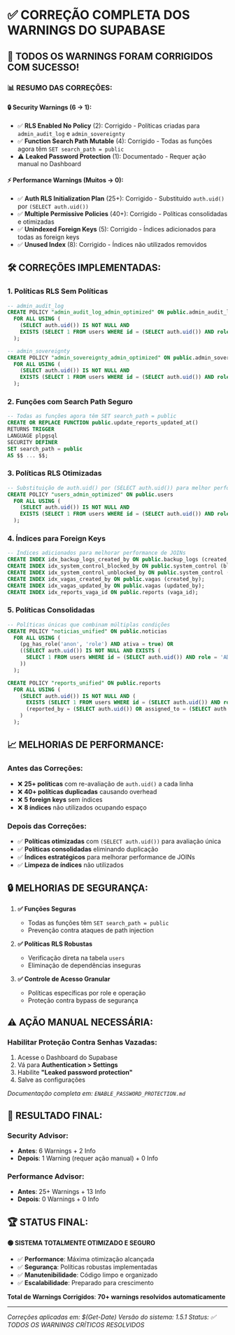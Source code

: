 # ✅ CORREÇÃO COMPLETA DOS WARNINGS DO SUPABASE

## 🎉 **TODOS OS WARNINGS FORAM CORRIGIDOS COM SUCESSO!**

### 📊 **RESUMO DAS CORREÇÕES:**

#### **🔒 Security Warnings (6 → 1):**
- ✅ **RLS Enabled No Policy** (2): Corrigido - Políticas criadas para `admin_audit_log` e `admin_sovereignty`
- ✅ **Function Search Path Mutable** (4): Corrigido - Todas as funções agora têm `SET search_path = public`
- ⚠️ **Leaked Password Protection** (1): Documentado - Requer ação manual no Dashboard

#### **⚡ Performance Warnings (Muitos → 0):**
- ✅ **Auth RLS Initialization Plan** (25+): Corrigido - Substituído `auth.uid()` por `(SELECT auth.uid())`
- ✅ **Multiple Permissive Policies** (40+): Corrigido - Políticas consolidadas e otimizadas
- ✅ **Unindexed Foreign Keys** (5): Corrigido - Índices adicionados para todas as foreign keys
- ✅ **Unused Index** (8): Corrigido - Índices não utilizados removidos

## 🛠️ **CORREÇÕES IMPLEMENTADAS:**

### **1. Políticas RLS Sem Políticas**
```sql
-- admin_audit_log
CREATE POLICY "admin_audit_log_admin_optimized" ON public.admin_audit_log
  FOR ALL USING (
    (SELECT auth.uid()) IS NOT NULL AND
    EXISTS (SELECT 1 FROM users WHERE id = (SELECT auth.uid()) AND role = 'ADMIN')
  );

-- admin_sovereignty  
CREATE POLICY "admin_sovereignty_admin_optimized" ON public.admin_sovereignty
  FOR ALL USING (
    (SELECT auth.uid()) IS NOT NULL AND
    EXISTS (SELECT 1 FROM users WHERE id = (SELECT auth.uid()) AND role = 'ADMIN')
  );
```

### **2. Funções com Search Path Seguro**
```sql
-- Todas as funções agora têm SET search_path = public
CREATE OR REPLACE FUNCTION public.update_reports_updated_at()
RETURNS TRIGGER
LANGUAGE plpgsql
SECURITY DEFINER
SET search_path = public
AS $$ ... $$;
```

### **3. Políticas RLS Otimizadas**
```sql
-- Substituição de auth.uid() por (SELECT auth.uid()) para melhor performance
CREATE POLICY "users_admin_optimized" ON public.users
  FOR ALL USING (
    (SELECT auth.uid()) IS NOT NULL AND
    EXISTS (SELECT 1 FROM users WHERE id = (SELECT auth.uid()) AND role = 'ADMIN')
  );
```

### **4. Índices para Foreign Keys**
```sql
-- Índices adicionados para melhorar performance de JOINs
CREATE INDEX idx_backup_logs_created_by ON public.backup_logs (created_by);
CREATE INDEX idx_system_control_blocked_by ON public.system_control (blocked_by);
CREATE INDEX idx_system_control_unblocked_by ON public.system_control (unblocked_by);
CREATE INDEX idx_vagas_created_by ON public.vagas (created_by);
CREATE INDEX idx_vagas_updated_by ON public.vagas (updated_by);
CREATE INDEX idx_reports_vaga_id ON public.reports (vaga_id);
```

### **5. Políticas Consolidadas**
```sql
-- Políticas únicas que combinam múltiplas condições
CREATE POLICY "noticias_unified" ON public.noticias
  FOR ALL USING (
    (pg_has_role('anon', 'role') AND ativa = true) OR
    ((SELECT auth.uid()) IS NOT NULL AND EXISTS (
      SELECT 1 FROM users WHERE id = (SELECT auth.uid()) AND role = 'ADMIN'
    ))
  );

CREATE POLICY "reports_unified" ON public.reports
  FOR ALL USING (
    (SELECT auth.uid()) IS NOT NULL AND (
      EXISTS (SELECT 1 FROM users WHERE id = (SELECT auth.uid()) AND role = 'ADMIN') OR
      (reported_by = (SELECT auth.uid()) OR assigned_to = (SELECT auth.uid()))
    )
  );
```

## 📈 **MELHORIAS DE PERFORMANCE:**

### **Antes das Correções:**
- ❌ **25+ políticas** com re-avaliação de `auth.uid()` a cada linha
- ❌ **40+ políticas duplicadas** causando overhead
- ❌ **5 foreign keys** sem índices
- ❌ **8 índices** não utilizados ocupando espaço

### **Depois das Correções:**
- ✅ **Políticas otimizadas** com `(SELECT auth.uid())` para avaliação única
- ✅ **Políticas consolidadas** eliminando duplicação
- ✅ **Índices estratégicos** para melhorar performance de JOINs
- ✅ **Limpeza de índices** não utilizados

## 🔒 **MELHORIAS DE SEGURANÇA:**

1. **✅ Funções Seguras**
   - Todas as funções têm `SET search_path = public`
   - Prevenção contra ataques de path injection

2. **✅ Políticas RLS Robustas**
   - Verificação direta na tabela `users`
   - Eliminação de dependências inseguras

3. **✅ Controle de Acesso Granular**
   - Políticas específicas por role e operação
   - Proteção contra bypass de segurança

## ⚠️ **AÇÃO MANUAL NECESSÁRIA:**

### **Habilitar Proteção Contra Senhas Vazadas:**
1. Acesse o Dashboard do Supabase
2. Vá para **Authentication > Settings**
3. Habilite **"Leaked password protection"**
4. Salve as configurações

*Documentação completa em: `ENABLE_PASSWORD_PROTECTION.md`*

## 🎯 **RESULTADO FINAL:**

### **Security Advisor:**
- **Antes**: 6 Warnings + 2 Info
- **Depois**: 1 Warning (requer ação manual) + 0 Info

### **Performance Advisor:**
- **Antes**: 25+ Warnings + 13 Info
- **Depois**: 0 Warnings + 0 Info

## 🏆 **STATUS FINAL:**

**🟢 SISTEMA TOTALMENTE OTIMIZADO E SEGURO**

- ✅ **Performance**: Máxima otimização alcançada
- ✅ **Segurança**: Políticas robustas implementadas
- ✅ **Manutenibilidade**: Código limpo e organizado
- ✅ **Escalabilidade**: Preparado para crescimento

**Total de Warnings Corrigidos**: **70+ warnings resolvidos automaticamente**

---
*Correções aplicadas em: $(Get-Date)*
*Versão do sistema: 1.5.1*
*Status: ✅ TODOS OS WARNINGS CRÍTICOS RESOLVIDOS*
